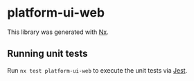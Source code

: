 # platform-ui-web

This library was generated with [Nx](https://nx.dev).

## Running unit tests

Run `nx test platform-ui-web` to execute the unit tests via [Jest](https://jestjs.io).
